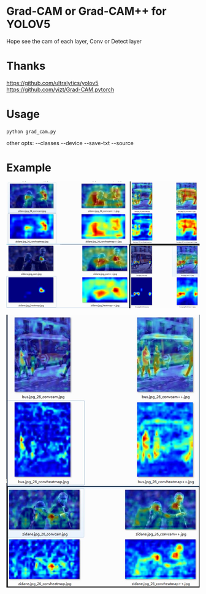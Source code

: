 # Grad-CAM or Grad-CAM++ for YOLOV5

Hope see the cam of each layer, Conv or Detect layer

# Thanks
https://github.com/ultralytics/yolov5  
https://github.com/yizt/Grad-CAM.pytorch

# Usage

`python grad_cam.py`

other opts: --classes --device --save-txt --source

# Example

![](grad_cam.jpg)

![](grad_cam_2.jpg)
